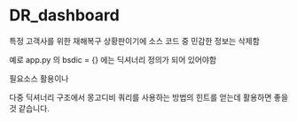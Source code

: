 # DR_dashboard

특정 고객사를 위한 재해복구 상황판이기에 소스 코드 중 민감한 정보는 삭제함

예로 app.py 의 bsdic = {} 에는 딕셔너리 정의가 되어 있어야함

필요소스 활용이나

다중 딕셔너리 구조에서 몽고디비 쿼리를 사용하는 방법의 힌트를 얻는데 활용하면 좋을 것 같습니다.
